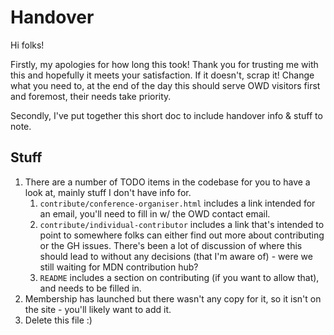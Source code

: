# Handover

Hi folks!

Firstly, my apologies for how long this took! Thank you for trusting me with this and hopefully it meets your
satisfaction. If it doesn't, scrap it! Change what you need to, at the end of the day this should serve OWD visitors
first and foremost, their needs take priority.

Secondly, I've put together this short doc to include handover info & stuff to note.

## Stuff

1. There are a number of TODO items in the codebase for you to have a look at, mainly stuff I don't have info for.
   1. `contribute/conference-organiser.html` includes a link intended for an email, you'll need to fill in w/ the
      OWD contact email.
   2. `contribute/individual-contributor` includes a link that's intended to point to somewhere folks can either
      find out more about contributing or the GH issues. There's been a lot of discussion of where this should lead
      to without any decisions (that I'm aware of) - were we still waiting for MDN contribution hub?
   3. `README` includes a section on contributing (if you want to allow that), and needs to be filled in.
2. Membership has launched but there wasn't any copy for it, so it isn't on the site - you'll likely want to add it.
3. Delete this file :)
